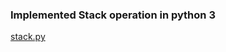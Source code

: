 ### Implemented Stack operation in python 3

[stack.py](https://github.com/gauthamp10/100DaysOfCode/blob/master/008/stack.py)